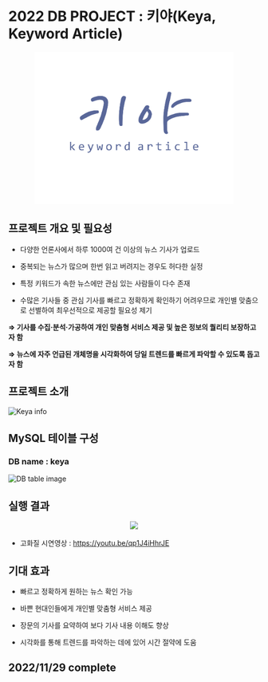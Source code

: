 # 2022 DB PROJECT : 키야(Keya, Keyword Article)

<p align="center"><img src="./images/logo.png" width="400"></p>


## 프로젝트 개요 및 필요성

+ 다양한 언론사에서 하루 1000여 건 이상의 뉴스 기사가 업로드

+ 중복되는 뉴스가 많으며 한번 읽고 버려지는 경우도 허다한 실정

+ 특정 키워드가 속한 뉴스에만 관심 있는 사람들이 다수 존재

+ 수많은 기사들 중 관심 기사를 빠르고 정확하게 확인하기 어려우므로 개인별 맞춤으로 선별하여 최우선적으로 제공할 필요성 제기

<b>⇒ 기사를 수집·분석·가공하여 개인 맞춤형 서비스 제공 및 높은 정보의 퀄리티 보장하고자 함</b>

<b>⇒ 뉴스에 자주 언급된 개체명을 시각화하여 당일 트렌드를 빠르게 파악할 수 있도록 돕고자 함</b>


## 프로젝트 소개
![Keya info](https://user-images.githubusercontent.com/90039228/204432827-f6ea2be5-ee41-4ecb-891b-4d9f63b5f30b.png)


## MySQL 테이블 구성
### DB name : keya

![DB table image](https://user-images.githubusercontent.com/90039228/204724764-23427b75-44ce-4d2a-ac14-ee9576c3458d.png)


## 실행 결과

<p align="center"><img src="https://user-images.githubusercontent.com/76648555/209395815-877c2bbd-e01b-4ac3-aca1-ae82ac1e39bf.gif"></p>

+ 고화질 시연영상 : https://youtu.be/qp1J4iHhrJE


## 기대 효과

+ 빠르고 정확하게 원하는 뉴스 확인 가능

+ 바쁜 현대인들에게 개인별 맞춤형 서비스 제공

+ 장문의 기사를 요약하여 보다 기사 내용 이해도 향상

+ 시각화를 통해 트렌드를 파악하는 데에 있어 시간 절약에 도움


## 2022/11/29 complete
